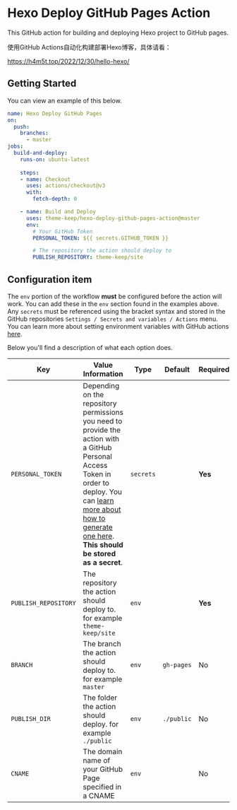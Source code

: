 # Hexo Deploy GitHub Pages Action

This GitHub action for building and deploying Hexo project to GitHub pages.

使用GitHub Actions自动化构建部署Hexo博客，具体请看：

https://h4m5t.top/2022/12/30/hello-hexo/

## Getting Started

You can view an example of this below.

```yml
name: Hexo Deploy GitHub Pages
on:
  push:
    branches:
      - master
jobs:
  build-and-deploy:
    runs-on: ubuntu-latest
    
    steps:
    - name: Checkout
      uses: actions/checkout@v3
      with:
        fetch-depth: 0

    - name: Build and Deploy
      uses: theme-keep/hexo-deploy-github-pages-action@master
      env:
        # Your GitHub Token
        PERSONAL_TOKEN: ${{ secrets.GITHUB_TOKEN }}

        # The repository the action should deploy to
        PUBLISH_REPOSITORY: theme-keep/site
```

## Configuration item

The `env` portion of the workflow **must** be configured before the action will work. You can add these in the `env` section found in the examples above. Any `secrets` must be referenced using the bracket syntax and stored in the GitHub repositories `Settings / Secrets and variables / Actions` menu. You can learn more about setting environment variables with GitHub actions [here](https://help.github.com/en/articles/workflow-syntax-for-github-actions#jobsjob_idstepsenv).

Below you'll find a description of what each option does.

| Key                  | Value Information                                                                                                                                                                                                                                                                                                     | Type | Default | Required |
|----------------------|-----------------------------------------------------------------------------------------------------------------------------------------------------------------------------------------------------------------------------------------------------------------------------------------------------------------------| ------------- |---------| ------------- |
| `PERSONAL_TOKEN`     | Depending on the repository permissions you need to provide the action with a GitHub Personal Access Token in order to deploy. You can [learn more about how to generate one here](https://help.github.com/en/articles/creating-a-personal-access-token-for-the-command-line). **This should be stored as a secret**. | `secrets` |         | **Yes** |
| `PUBLISH_REPOSITORY` | The repository the action should deploy to. for example `theme-keep/site`                                                                                                                                                                                                                                             | `env` |         | **Yes** |
| `BRANCH`             | The branch the action should deploy to. for example `master`                                                                                                                                                                                                                                                          | `env` | `gh-pages` | No |
| `PUBLISH_DIR`        | The folder the action should deploy. for example `./public`                                                                                                                                                                                                                                                           | `env` | `./public` | No |
| `CNAME` | The domain name of your GitHub Page specified in a CNAME                                                                                                                                                                                                                                                              | `env` |  | No |
